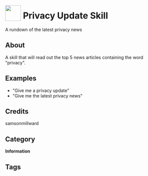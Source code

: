 # <img src="https://raw.githack.com/FortAwesome/Font-Awesome/master/svgs/solid/lock.svg" card_color="#2C3E50" width="50" height="50" style="vertical-align:bottom"/> Privacy Update Skill
A rundown of the latest privacy news

## About
A skill that will read out the top 5 news articles containing the word "privacy".

## Examples
* "Give me a privacy update"
* "Give me the latest privacy news"

## Credits
samsonmillward

## Category
**Information**

## Tags

